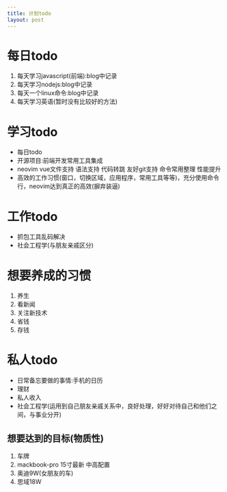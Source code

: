 ```yaml
---
title: 计划todo
layout: post
---
```


# 每日todo
1. 每天学习javascript(前端):blog中记录
2. 每天学习nodejs:blog中记录
3. 每天一个linux命令:blog中记录
4. 每天学习英语(暂时没有比较好的方法)

# 学习todo
- 每日todo
- 开源项目:前端开发常用工具集成
- neovim vue文件支持 语法支持 代码转跳 友好git支持 命令常用整理 性能提升
- 高效的工作习惯(窗口，切换区域，应用程序，常用工具等等)，充分使用命令行，neovim达到真正的高效(摒弃装逼)

# 工作todo
- 抓包工具乱码解决
- 社会工程学(与朋友亲戚区分)

# 想要养成的习惯
1. 养生
2. 看新闻
3. 关注新技术
4. 省钱
5. 存钱

# 私人todo
- 日常备忘要做的事情:手机的日历
- 理财
- 私人收入
- 社会工程学(运用到自己朋友亲戚关系中，良好处理，好好对待自己和他们之间，与事业分开)

## 想要达到的目标(物质性)
1. 车牌
2. mackbook-pro 15寸最新 中高配置
2. 奥迪9W(女朋友的车)
3. 思域18W
